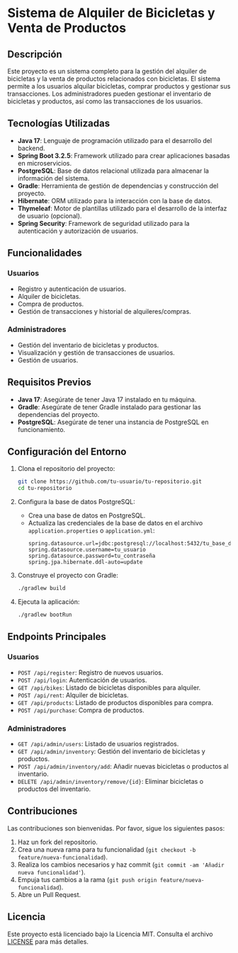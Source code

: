 # Sistema de Alquiler de Bicicletas y Venta de Productos

## Descripción

Este proyecto es un sistema completo para la gestión del alquiler de bicicletas y la venta de productos relacionados con bicicletas. El sistema permite a los usuarios alquilar bicicletas, comprar productos y gestionar sus transacciones. Los administradores pueden gestionar el inventario de bicicletas y productos, así como las transacciones de los usuarios.

## Tecnologías Utilizadas

- **Java 17**: Lenguaje de programación utilizado para el desarrollo del backend.
- **Spring Boot 3.2.5**: Framework utilizado para crear aplicaciones basadas en microservicios.
- **PostgreSQL**: Base de datos relacional utilizada para almacenar la información del sistema.
- **Gradle**: Herramienta de gestión de dependencias y construcción del proyecto.
- **Hibernate**: ORM utilizado para la interacción con la base de datos.
- **Thymeleaf**: Motor de plantillas utilizado para el desarrollo de la interfaz de usuario (opcional).
- **Spring Security**: Framework de seguridad utilizado para la autenticación y autorización de usuarios.

## Funcionalidades

### Usuarios

- Registro y autenticación de usuarios.
- Alquiler de bicicletas.
- Compra de productos.
- Gestión de transacciones y historial de alquileres/compras.

### Administradores

- Gestión del inventario de bicicletas y productos.
- Visualización y gestión de transacciones de usuarios.
- Gestión de usuarios.

## Requisitos Previos

- **Java 17**: Asegúrate de tener Java 17 instalado en tu máquina.
- **Gradle**: Asegúrate de tener Gradle instalado para gestionar las dependencias del proyecto.
- **PostgreSQL**: Asegúrate de tener una instancia de PostgreSQL en funcionamiento.

## Configuración del Entorno

1. Clona el repositorio del proyecto:
    ```bash
    git clone https://github.com/tu-usuario/tu-repositorio.git
    cd tu-repositorio
    ```

2. Configura la base de datos PostgreSQL:
    - Crea una base de datos en PostgreSQL.
    - Actualiza las credenciales de la base de datos en el archivo `application.properties` o `application.yml`:
      ```properties
      spring.datasource.url=jdbc:postgresql://localhost:5432/tu_base_de_datos
      spring.datasource.username=tu_usuario
      spring.datasource.password=tu_contraseña
      spring.jpa.hibernate.ddl-auto=update
      ```

3. Construye el proyecto con Gradle:
    ```bash
    ./gradlew build
    ```

4. Ejecuta la aplicación:
    ```bash
    ./gradlew bootRun
    ```

## Endpoints Principales

### Usuarios

- `POST /api/register`: Registro de nuevos usuarios.
- `POST /api/login`: Autenticación de usuarios.
- `GET /api/bikes`: Listado de bicicletas disponibles para alquiler.
- `POST /api/rent`: Alquiler de bicicletas.
- `GET /api/products`: Listado de productos disponibles para compra.
- `POST /api/purchase`: Compra de productos.

### Administradores

- `GET /api/admin/users`: Listado de usuarios registrados.
- `GET /api/admin/inventory`: Gestión del inventario de bicicletas y productos.
- `POST /api/admin/inventory/add`: Añadir nuevas bicicletas o productos al inventario.
- `DELETE /api/admin/inventory/remove/{id}`: Eliminar bicicletas o productos del inventario.

## Contribuciones

Las contribuciones son bienvenidas. Por favor, sigue los siguientes pasos:

1. Haz un fork del repositorio.
2. Crea una nueva rama para tu funcionalidad (`git checkout -b feature/nueva-funcionalidad`).
3. Realiza los cambios necesarios y haz commit (`git commit -am 'Añadir nueva funcionalidad'`).
4. Empuja tus cambios a la rama (`git push origin feature/nueva-funcionalidad`).
5. Abre un Pull Request.

## Licencia

Este proyecto está licenciado bajo la Licencia MIT. Consulta el archivo [LICENSE](LICENSE) para más detalles.
